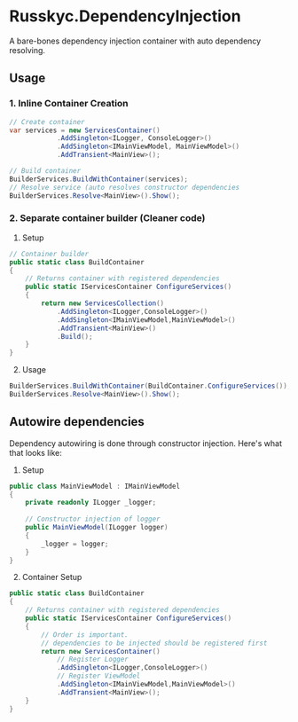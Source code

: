 # Russkyc.DependencyInjection

A bare-bones dependency injection container with auto dependency resolving.

## Usage

### 1. Inline Container Creation

```csharp
// Create container
var services = new ServicesContainer()
            .AddSingleton<ILogger, ConsoleLogger>()
            .AddSingleton<IMainViewModel, MainViewModel>()
            .AddTransient<MainView>();

// Build container
BuilderServices.BuildWithContainer(services);
// Resolve service (auto resolves constructor dependencies
BuilderServices.Resolve<MainView>().Show();
```

### 2. Separate container builder (Cleaner code)

1. Setup
```csharp
// Container builder
public static class BuildContainer
{
    // Returns container with registered dependencies
    public static IServicesContainer ConfigureServices()
    {
        return new ServicesCollection()
            .AddSingleton<ILogger,ConsoleLogger>()
            .AddSingleton<IMainViewModel,MainViewModel>()
            .AddTransient<MainView>()
            .Build();
    }
}
```
2. Usage

```csharp
BuilderServices.BuildWithContainer(BuildContainer.ConfigureServices());
BuilderServices.Resolve<MainView>().Show();
```

## Autowire dependencies
Dependency autowiring is done through constructor injection. Here's what that looks like:

1. Setup

```csharp
public class MainViewModel : IMainViewModel
{
    private readonly ILogger _logger;
    
    // Constructor injection of logger
    public MainViewModel(ILogger logger)
    {
        _logger = logger;
    }
}
```

2. Container Setup

```csharp
public static class BuildContainer
{
    // Returns container with registered dependencies
    public static IServicesContainer ConfigureServices()
    {
        // Order is important.
        // dependencies to be injected should be registered first
        return new ServicesContainer()
            // Register Logger
            .AddSingleton<ILogger,ConsoleLogger>()
            // Register ViewModel
            .AddSingleton<IMainViewModel,MainViewModel>()
            .AddTransient<MainView>();
    }
}
```
